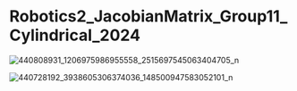 # Robotics2_JacobianMatrix_Group11_Cylindrical_2024

![440808931_1206975986955558_2515697545063404705_n](https://github.com/ImangTimang/Robotics2_JacobianMatrix_Group11_Cylindrical_2024/assets/157492494/9f00b29e-a40c-4032-ae33-a1c50b6e24dc)

![440728192_3938605306374036_148500947583052101_n](https://github.com/ImangTimang/Robotics2_JacobianMatrix_Group11_Cylindrical_2024/assets/157492494/99105f3e-3dcd-4145-a1ed-d433b5840b47)
